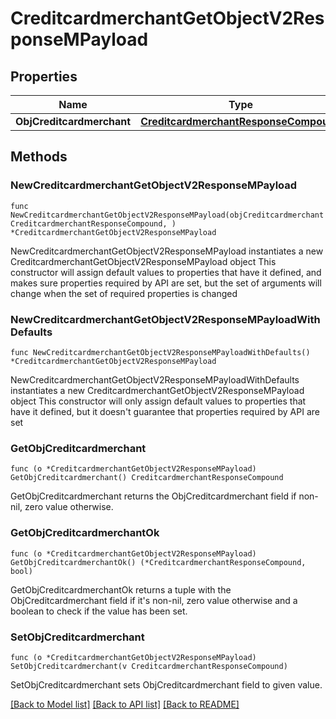 # CreditcardmerchantGetObjectV2ResponseMPayload

## Properties

Name | Type | Description | Notes
------------ | ------------- | ------------- | -------------
**ObjCreditcardmerchant** | [**CreditcardmerchantResponseCompound**](CreditcardmerchantResponseCompound.md) |  | 

## Methods

### NewCreditcardmerchantGetObjectV2ResponseMPayload

`func NewCreditcardmerchantGetObjectV2ResponseMPayload(objCreditcardmerchant CreditcardmerchantResponseCompound, ) *CreditcardmerchantGetObjectV2ResponseMPayload`

NewCreditcardmerchantGetObjectV2ResponseMPayload instantiates a new CreditcardmerchantGetObjectV2ResponseMPayload object
This constructor will assign default values to properties that have it defined,
and makes sure properties required by API are set, but the set of arguments
will change when the set of required properties is changed

### NewCreditcardmerchantGetObjectV2ResponseMPayloadWithDefaults

`func NewCreditcardmerchantGetObjectV2ResponseMPayloadWithDefaults() *CreditcardmerchantGetObjectV2ResponseMPayload`

NewCreditcardmerchantGetObjectV2ResponseMPayloadWithDefaults instantiates a new CreditcardmerchantGetObjectV2ResponseMPayload object
This constructor will only assign default values to properties that have it defined,
but it doesn't guarantee that properties required by API are set

### GetObjCreditcardmerchant

`func (o *CreditcardmerchantGetObjectV2ResponseMPayload) GetObjCreditcardmerchant() CreditcardmerchantResponseCompound`

GetObjCreditcardmerchant returns the ObjCreditcardmerchant field if non-nil, zero value otherwise.

### GetObjCreditcardmerchantOk

`func (o *CreditcardmerchantGetObjectV2ResponseMPayload) GetObjCreditcardmerchantOk() (*CreditcardmerchantResponseCompound, bool)`

GetObjCreditcardmerchantOk returns a tuple with the ObjCreditcardmerchant field if it's non-nil, zero value otherwise
and a boolean to check if the value has been set.

### SetObjCreditcardmerchant

`func (o *CreditcardmerchantGetObjectV2ResponseMPayload) SetObjCreditcardmerchant(v CreditcardmerchantResponseCompound)`

SetObjCreditcardmerchant sets ObjCreditcardmerchant field to given value.



[[Back to Model list]](../README.md#documentation-for-models) [[Back to API list]](../README.md#documentation-for-api-endpoints) [[Back to README]](../README.md)


